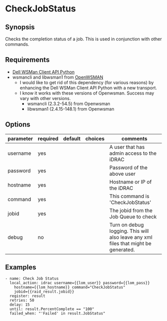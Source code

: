 # CheckJobStatus

## Synopsis

Checks the completion status of a job. This is used in conjunction with other commands.

## Requirements

* [Dell WSMan Client API Python](https://github.com/hbeatty/dell-wsman-client-api-python)
* wsmancli and libwsman1 from [OpenWSMAN](https://openwsman.github.io/)
  * I would like to get rid of this dependency (for various reasons) by enhancing the Dell WSMan Client API Python with a new transport.
  * I know it works with these versions of Openwsman. Success may vary with other versions.
    * wsmancli (2.3.2-54.5) from Openwsman
    * libwsman1 (2.4.15-148.1) from Openwsman

## Options

| parameter  | required | default | choices   | comments                                  |
| ---------  | -------- | ------- | -------   | --------                                  |
| username   | yes      |         |           | A user that has admin access to the iDRAC |
| password   | yes      |         |           | Password of the above user                |
| hostname   | yes      |         |           | Hostname or IP of the iDRAC               |
| command    | yes      |         |           | This command is 'CheckJobStatus'          |
| jobid      | yes      |         |           | The jobid from the Job Queue to check     |
| debug      | no       |         |           | Turn on debug logging. This will also leave any xml files that might be generated. |

## Examples

```
- name: Check Job Status
  local_action: idrac username={{lom_user}} password={{lom_pass}}
    hostname={{lom_hostname}} command="CheckJobStatus"
    jobid={{raid_result.jobid}}
  register: result
  retries: 50
  delay: 15
  until: result.PercentComplete == "100"
  failed_when: "'Failed' in result.JobStatus"
```
